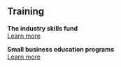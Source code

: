 ## Training

**The industry skills fund**<br/>[Learn more](#)

**Small business education programs**<br />[Learn more](#)
